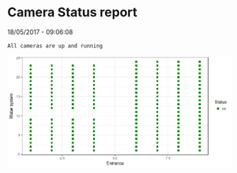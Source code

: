 Camera Status report
================
18/05/2017 - 09:06:08

    All cameras are up and running

![](camreport_files/figure-markdown_github/unnamed-chunk-2-1.png)
